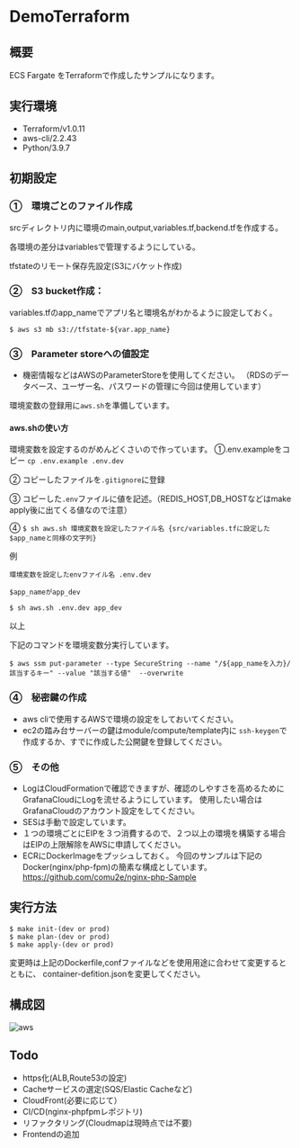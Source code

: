 # DemoTerraform
## 概要
ECS Fargate をTerraformで作成したサンプルになります。

## 実行環境
- Terraform/v1.0.11
- aws-cli/2.2.43 
- Python/3.9.7
## 初期設定
### ①　環境ごとのファイル作成

srcディレクトリ内に環境のmain,output,variables.tf,backend.tfを作成する。

各環境の差分はvariablesで管理するようにしている。

tfstateのリモート保存先設定(S3にバケット作成)

### ②　S3 bucket作成：
variables.tfのapp_nameでアプリ名と環境名がわかるように設定しておく。
```
$ aws s3 mb s3://tfstate-${var.app_name} 
```
### ③　Parameter storeへの値設定
- 機密情報などはAWSのParameterStoreを使用してください。
  （RDSのデータベース、ユーザー名、パスワードの管理に今回は使用しています）

環境変数の登録用に```aws.sh```を準備しています。

 #### aws.shの使い方
環境変数を設定するのがめんどくさいので作っています。
①.env.exampleをコピー ```cp .env.example .env.dev```

② コピーしたファイルを```.gitignore```に登録

③ コピーした```.env```ファイルに値を記述。（REDIS_HOST,DB_HOSTなどはmake apply後に出てくる値なので注意）

④ ```$ sh aws.sh 環境変数を設定したファイル名 {src/variables.tfに設定した$app_nameと同様の文字列} ```
  
  例
  
  ```
  環境変数を設定したenvファイル名 .env.dev
  
  $app_nameがapp_dev
  
  $ sh aws.sh .env.dev app_dev 
  ```

以上

下記のコマンドを環境変数分実行しています。
```
$ aws ssm put-parameter --type SecureString --name "/${app_nameを入力}/該当するキー" --value "該当する値"  --overwrite
```


### ④　秘密鍵の作成

- aws cliで使用するAWSで環境の設定をしておいてください。
- ec2の踏み台サーバーの鍵はmodule/compute/template内に
```ssh-keygen```で作成するか、すでに作成した公開鍵を登録してください。

### ⑤　その他

- LogはCloudFormationで確認できますが、確認のしやすさを高めるためにGrafanaCloudにLogを流せるようにしています。
使用したい場合はGrafanaCloudのアカウント設定をしてください。
- SESは手動で設定しています。
- １つの環境ごとにEIPを３つ消費するので、２つ以上の環境を構築する場合はEIPの上限解除をAWSに申請してください。
- ECRにDockerImageをプッシュしておく。
今回のサンプルは下記のDocker(nginx/php-fpm)の簡素な構成としています。
https://github.com/comu2e/nginx-php-Sample

## 実行方法

```
$ make init-(dev or prod) 
$ make plan-(dev or prod)
$ make apply-(dev or prod)
```
変更時は上記のDockerfile,confファイルなどを使用用途に合わせて変更するとともに、
container-defition.jsonを変更してください。

## 構成図
![aws](https://user-images.githubusercontent.com/5231283/143753728-45549b82-2098-492f-a014-6b23c05f510f.png)

## Todo 
- https化(ALB,Route53の設定)
- Cacheサービスの選定(SQS/Elastic Cacheなど)
- CloudFront(必要に応じて）
- CI/CD(nginx-phpfpmレポジトリ)
- リファクタリング(Cloudmapは現時点では不要)
- Frontendの追加

